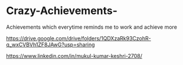 # Crazy-Achievements-
Achievements which everytime reminds me to work and achieve more

https://drive.google.com/drive/folders/1QDXzaRk93CzohR-q_wxCVBVh1ZF8JAwG?usp=sharing

https://www.linkedin.com/in/mukul-kumar-keshri-2708/
